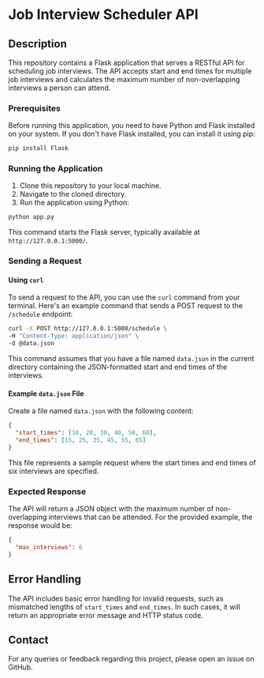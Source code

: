 
# Job Interview Scheduler API

## Description

This repository contains a Flask application that serves a RESTful API for scheduling job interviews. The API accepts start and end times for multiple job interviews and calculates the maximum number of non-overlapping interviews a person can attend. 

### Prerequisites

Before running this application, you need to have Python and Flask installed on your system. If you don't have Flask installed, you can install it using pip:

```bash
pip install Flask
```

### Running the Application

1. Clone this repository to your local machine.
2. Navigate to the cloned directory.
3. Run the application using Python:

```bash
python app.py
```

This command starts the Flask server, typically available at `http://127.0.0.1:5000/`.

### Sending a Request

#### Using `curl`

To send a request to the API, you can use the `curl` command from your terminal. Here's an example command that sends a POST request to the `/schedule` endpoint:

```bash
curl -X POST http://127.0.0.1:5000/schedule \
-H "Content-Type: application/json" \
-d @data.json
```

This command assumes that you have a file named `data.json` in the current directory containing the JSON-formatted start and end times of the interviews.

#### Example `data.json` File

Create a file named `data.json` with the following content:

```json
{
  "start_times": [10, 20, 30, 40, 50, 60],
  "end_times": [15, 25, 35, 45, 55, 65]
}
```

This file represents a sample request where the start times and end times of six interviews are specified.

### Expected Response

The API will return a JSON object with the maximum number of non-overlapping interviews that can be attended. For the provided example, the response would be:

```json
{
  "max_interviews": 6
}
```

## Error Handling

The API includes basic error handling for invalid requests, such as mismatched lengths of `start_times` and `end_times`. In such cases, it will return an appropriate error message and HTTP status code.

## Contact

For any queries or feedback regarding this project, please open an issue on GitHub.
